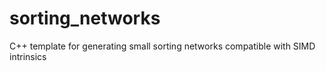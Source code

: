 # sorting_networks
C++ template for generating small sorting networks compatible with SIMD intrinsics
